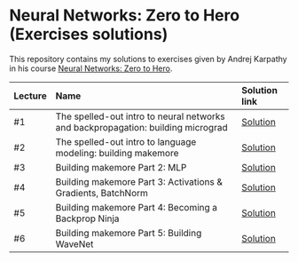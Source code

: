 # Neural Networks: Zero to Hero (Exercises solutions)

This repository contains my solutions to exercises given by Andrej Karpathy in his course [Neural Networks: Zero to Hero](https://github.com/karpathy/nn-zero-to-hero/tree/master).

| Lecture | Name | Solution link | 
| :---------------------- | :---------------------- | :---------------------- | 
| #1 | The spelled-out intro to neural networks and backpropagation: building micrograd | [Solution](micrograd/exercises_1_micrograd.ipynb)|
| #2 | The spelled-out intro to language modeling: building makemore | [Solution](makemore/bigram_trigram/exercises_2_ngram.ipynb)|
| #3 | Building makemore Part 2: MLP | [Solution](makemore/multilayer_perceptron/exercises_3_mlp.ipynb)|
| #4 | Building makemore Part 3: Activations & Gradients, BatchNorm | [Solution](makemore/batch_norm/exercises_4_batchnorm.ipynb) |
| #5 | Building makemore Part 4: Becoming a Backprop Ninja | [Solution](makemore/backpropagation/) |
| #6 | Building makemore Part 5: Building WaveNet| [Solution](makemore/wavenet/exercises_6_wavenet.ipynb)|

